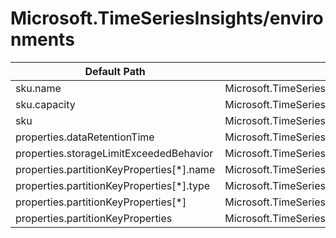 # Microsoft.TimeSeriesInsights/environments

| Default Path | Alias |
|---|---|
| sku.name | Microsoft.TimeSeriesInsights/environments/sku.name |
| sku.capacity | Microsoft.TimeSeriesInsights/environments/sku.capacity |
| sku | Microsoft.TimeSeriesInsights/environments/sku |
| properties.dataRetentionTime | Microsoft.TimeSeriesInsights/environments/dataRetentionTime |
| properties.storageLimitExceededBehavior | Microsoft.TimeSeriesInsights/environments/storageLimitExceededBehavior |
| properties.partitionKeyProperties[*].name | Microsoft.TimeSeriesInsights/environments/partitionKeyProperties[*].name |
| properties.partitionKeyProperties[*].type | Microsoft.TimeSeriesInsights/environments/partitionKeyProperties[*].type |
| properties.partitionKeyProperties[*] | Microsoft.TimeSeriesInsights/environments/partitionKeyProperties[*] |
| properties.partitionKeyProperties | Microsoft.TimeSeriesInsights/environments/partitionKeyProperties |

